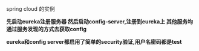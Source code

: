 spring cloud 的实例<b/>

先启动eureka注册服务器<b/>
然后启动config-server,注册到eureka上<b/>
<b/>
其他服务均通过服务发现的方式去获取config<b/>

eureka和config server都启用了简单的security验证,用户名密码都是test<b/>